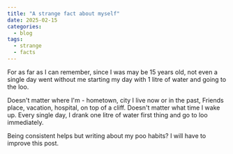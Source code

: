```yaml
---
title: "A strange fact about myself"
date: 2025-02-15
categories:
  - blog
tags:
  - strange
  - facts
---
```


For as far as I can remember, since I was may be 15 years old, not even a single day went without me starting my day with 1 litre of water and going to the loo.

Doesn't matter where I'm - hometown, city I live now or in the past, Friends place, vacation, hospital, on top of a cliff. Doesn't matter what time I wake up. Every single day, I drank one litre of water first thing and go to loo immediately. 

Being consistent helps but writing about my poo habits? I will have to improve this post.

